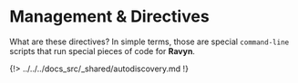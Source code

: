 # Management & Directives

What are these directives? In simple terms, those are special `command-line` scripts that run special
pieces of code for **Ravyn**.

{!> ../../../docs_src/_shared/autodiscovery.md !}
